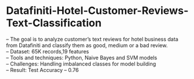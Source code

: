 # Datafiniti-Hotel-Customer-Reviews-Text-Classification
– The goal is to analyze customer’s text reviews for hotel business data from Datafiniti and classify them as good, medium or a bad review.  <br>
– Dataset: 65K records,19 features <br>
– Tools and techniques: Python, Naive Bayes and SVM models <br>
– Challenges: Handling imbalanced classes for model building <br>
– Result: Test Accuracy – 0.76
